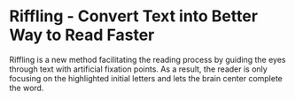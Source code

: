 # Riffling - Convert Text into Better Way to Read Faster
Riffling is a new method facilitating the reading process by guiding the eyes through text with artificial fixation points.
As a result, the reader is only focusing on the highlighted initial letters and lets the brain center complete the word.
